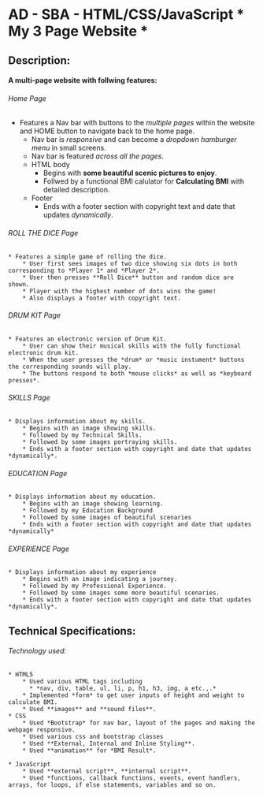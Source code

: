 # AD - SBA - HTML/CSS/JavaScript * My 3 Page Website *

## Description:
  #### A multi-page website with follwing features:
  ###### Home Page
  * Features a Nav bar with buttons to the *multiple pages* within the website and HOME button to navigate back to the home page.
      * Nav bar is *responsive* and can become a *dropdown hamburger menu* in small screens.
      * Nav bar is featured *across all the pages*.
    * HTML body 
        * Begins with **some beautiful scenic pictures to enjoy**.
        * Follwed by a functional BMI calulator for **Calculating BMI** with detailed description.
    * Footer 
        *  Ends with a footer section with copyright text and date that updates *dynamically*.
  ###### ROLL THE DICE Page
    * Features a simple game of rolling the dice.
        * User first sees images of two dice showing six dots in both corresponding to *Player 1* and *Player 2*.
        * User then presses **Roll Dice** button and random dice are shown.
        * Player with the highest number of dots wins the game! 
        * Also displays a footer with copyright text.
  ###### DRUM KIT Page
    * Features an electronic version of Drum Kit.
        * User can show their musical skills with the fully functional electronic drum kit.
        * When the user presses the *drum* or *music instument* buttons the corresponding sounds will play.
        * The buttons respond to both *mouse clicks* as well as *keyboard presses*.
  ###### SKILLS Page
    * Displays information about my skills.
        * Begins with an image showing skills.
        * Followed by my Technical Skills.
        * Followed by some images portraying skills.
        * Ends with a footer section with copyright and date that updates *dynamically*.
  ###### EDUCATION Page
    * Displays information about my education.
        * Begins with an image showing learning.
        * Followed by my Education Background
        * Followed by some images of beautiful scenaries
        * Ends with a footer section with copyright and date that updates *dynamically*
  ###### EXPERIENCE Page
    * Displays information about my experience
        * Begins with an image indicating a journey.
        * Followed by my Professional Experience.
        * Followed by some images some more beautiful scenaries.
        * Ends with a footer section with copyright and date that updates *dynamically*.

  
  ## Technical Specifications:
  ###### Technology used:
    * HTML5
        * Used various HTML tags including
          * *nav, div, table, ul, li, p, h1, h3, img, a etc.,.* 
        * Implemented *form* to get user inputs of height and weight to calculate BMI.
        * Used **images** and **sound files**. 
    * CSS
        * Used *Bootstrap* for nav bar, layout of the pages and making the webpage responsive.
        * Used various css and bootstrap classes
        * Used **External, Internal and Inline Styling**.
        * Used **animation** for *BMI Result*.

    * JavaScript
        * Used **external script**, **internal script**.
        * Used *functions, callback functions, events, event handlers, arrays, for loops, if else statements, variables and so on.
            



